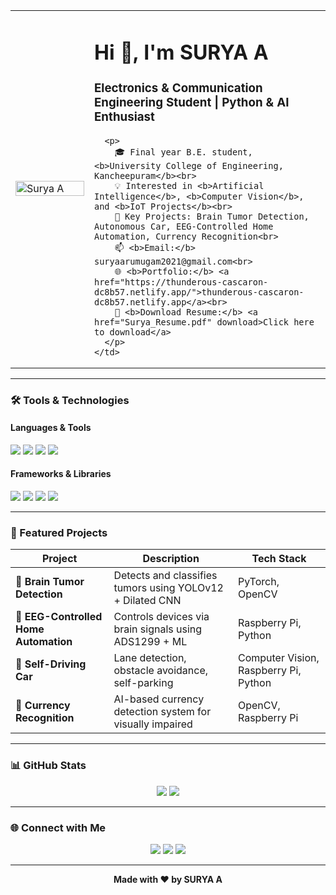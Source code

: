 <table>
  <tr>
    <td width="25%">
      <img src="profile.jng" width="100%" alt="Surya A" />
    </td>
    <td>
      <h1>Hi 👋, I'm SURYA A</h1>
      <h3>Electronics & Communication Engineering Student | Python & AI Enthusiast</h3>

      <p>
        🎓 Final year B.E. student, <b>University College of Engineering, Kancheepuram</b><br>
        💡 Interested in <b>Artificial Intelligence</b>, <b>Computer Vision</b>, and <b>IoT Projects</b><br>
        🧪 Key Projects: Brain Tumor Detection, Autonomous Car, EEG-Controlled Home Automation, Currency Recognition<br>
        📫 <b>Email:</b> suryaarumugam2021@gmail.com<br>
        🌐 <b>Portfolio:</b> <a href="https://thunderous-cascaron-dc8b57.netlify.app/">thunderous-cascaron-dc8b57.netlify.app</a><br>
        📄 <b>Download Resume:</b> <a href="Surya_Resume.pdf" download>Click here to download</a>
      </p>
    </td>
  </tr>
</table>

---

### 🛠️ Tools & Technologies

#### Languages & Tools
<p>
  <img src="https://img.shields.io/badge/Python-3776AB?style=for-the-badge&logo=python&logoColor=white" />
  <img src="https://img.shields.io/badge/MySQL-4479A1?style=for-the-badge&logo=mysql&logoColor=white" />
  <img src="https://img.shields.io/badge/VS%20Code-007ACC?style=for-the-badge&logo=visual-studio-code&logoColor=white" />
  <img src="https://img.shields.io/badge/Jupyter-F37626?style=for-the-badge&logo=jupyter&logoColor=white" />
</p>

#### Frameworks & Libraries
<p>
  <img src="https://img.shields.io/badge/PyTorch-EE4C2C?style=for-the-badge&logo=pytorch&logoColor=white" />
  <img src="https://img.shields.io/badge/TensorFlow-FF6F00?style=for-the-badge&logo=tensorflow&logoColor=white" />
  <img src="https://img.shields.io/badge/OpenCV-5C3EE8?style=for-the-badge&logo=opencv&logoColor=white" />
  <img src="https://img.shields.io/badge/FastAPI-009688?style=for-the-badge&logo=fastapi&logoColor=white" />
</p>

---

### 📌 Featured Projects

| Project | Description | Tech Stack |
|--------|-------------|------------|
| 🔬 **Brain Tumor Detection** | Detects and classifies tumors using YOLOv12 + Dilated CNN | PyTorch, OpenCV |
| 🧠 **EEG-Controlled Home Automation** | Controls devices via brain signals using ADS1299 + ML | Raspberry Pi, Python |
| 🚗 **Self-Driving Car** | Lane detection, obstacle avoidance, self-parking | Computer Vision, Raspberry Pi, Python |
| 💸 **Currency Recognition** | AI-based currency detection system for visually impaired | OpenCV, Raspberry Pi |

---

### 📊 GitHub Stats

<p align="center">
  <img src="https://github-readme-stats.vercel.app/api?username=pyprojectpi&show_icons=true&theme=tokyonight" />
  <img src="https://github-readme-streak-stats.herokuapp.com/?user=pyprojectpi&theme=tokyonight" />
</p>

---

### 🌐 Connect with Me

<p align="center">
  <a href="https://www.linkedin.com/in/surya-a-luci/"><img src="https://img.shields.io/badge/LinkedIn-blue?style=for-the-badge&logo=linkedin&logoColor=white" /></a>
  <a href="mailto:suryaarumugam2021@gmail.com"><img src="https://img.shields.io/badge/Gmail-D14836?style=for-the-badge&logo=gmail&logoColor=white" /></a>
  <a href="https://thunderous-cascaron-dc8b57.netlify.app/"><img src="https://img.shields.io/badge/Portfolio-121212?style=for-the-badge&logo=vercel&logoColor=white" /></a>
</p>

---

<p align="center">
  <b>Made with ❤️ by SURYA A</b>
</p>
